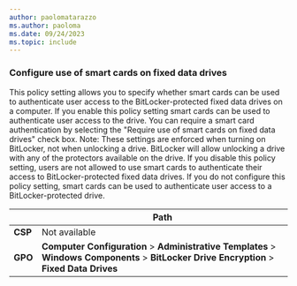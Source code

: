 ```yaml
---
author: paolomatarazzo
ms.author: paoloma
ms.date: 09/24/2023
ms.topic: include
---
```


### Configure use of smart cards on fixed data drives

This policy setting allows you to specify whether smart cards can be used to authenticate user access to the BitLocker-protected fixed data drives on a computer. If you enable this policy setting smart cards can be used to authenticate user access to the drive. You can require a smart card authentication by selecting the "Require use of smart cards on fixed data drives" check box. Note:  These settings are enforced when turning on BitLocker, not when unlocking a drive. BitLocker will allow unlocking a drive with any of the protectors available on the drive. If you disable this policy setting, users are not allowed to use smart cards to authenticate their access to BitLocker-protected fixed data drives. If you do not configure this policy setting, smart cards can be used to authenticate user access to a BitLocker-protected drive.

|  | Path |
|--|--|
| **CSP** | Not available |
| **GPO** | **Computer Configuration** > **Administrative Templates** > **Windows Components** > **BitLocker Drive Encryption** > **Fixed Data Drives** |

